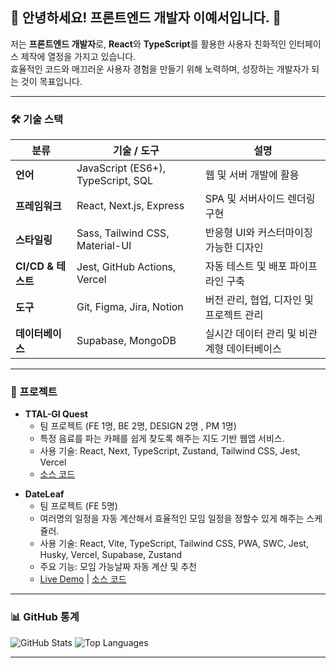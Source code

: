 ## 🌟 안녕하세요! 프론트엔드 개발자 이예서입니다. 👋

저는 **프론트엔드 개발자**로, **React**와 **TypeScript**를 활용한 사용자 친화적인 인터페이스 제작에 열정을 가지고 있습니다.  
효율적인 코드와 매끄러운 사용자 경험을 만들기 위해 노력하며, 성장하는 개발자가 되는 것이 목표입니다.

---
### 🛠 기술 스택
| 분류               | 기술 / 도구                           | 설명                                     |
|--------------------|--------------------------------------|------------------------------------------|
| **언어**          | JavaScript (ES6+), TypeScript, SQL   | 웹 및 서버 개발에 활용                   |
| **프레임워크**     | React, Next.js, Express              | SPA 및 서버사이드 렌더링 구현             |
| **스타일링**       | Sass, Tailwind CSS, Material-UI      | 반응형 UI와 커스터마이징 가능한 디자인   |
| **CI/CD & 테스트** | Jest, GitHub Actions, Vercel         | 자동 테스트 및 배포 파이프라인 구축       |
| **도구**          | Git, Figma, Jira, Notion             | 버전 관리, 협업, 디자인 및 프로젝트 관리 |
| **데이터베이스**   | Supabase, MongoDB                    | 실시간 데이터 관리 및 비관계형 데이터베이스 |

<!--
#### 활용 예시
- **React & TypeScript**: 개인 포트폴리오 제작 및 데이터 시각화 프로젝트에 활용.
- **Three.js**: 3D 인터랙션을 구현한 웹 애플리케이션 제작 경험.
- **Supabase**: 실시간 데이터베이스 관리 및 사용자 인증 기능 구현.
- **Vercel**: 포트폴리오 및 클라이언트 프로젝트를 빠르고 안정적으로 배포.
- **Next.js & Vercel**: SSR 및 정적 사이트 생성 기능을 활용해 성능 최적화된 웹사이트 배포.
- **GitHub Actions와 Vercel**: 테스트 스크립트를 실행하여 코드 안정성 검증을 실행하고, Merge 후 Vercel에 자동 배포 트리거.
- **Docker 기반 배포**:
   - Docker Compose를 사용하여 개발, 테스트, 프로덕션 환경의 일관성을 유지.
   - AWS EC2와 Nginx를 활용한 리버스 프록시 설정으로 트래픽 관리.
- **Netlify를 활용한 Jamstack 배포**:
   - 정적 사이트 생성(SSR) 프로젝트에 대해 Netlify를 활용해 CI/CD 파이프라인 구현.
   - 자동 SSL 인증서 갱신 및 글로벌 CDN 제공.
- **Jest**:
   - Jest로 React 컴포넌트 스냅샷 테스트 작성 경험.
   - API 통신 로직의 모의(Mock) 테스트를 통해 비즈니스 로직 검증.
-->

---

### 🚀 프로젝트
- **TTAL-GI Quest**
   - 팀 프로젝트 (FE 1명, BE 2명, DESIGN 2명 , PM 1명)<br>
   - 특정 음료를 파는 카페를 쉽게 찾도록 해주는 지도 기반 웹앱 서비스.
   - 사용 기술: React, Next, TypeScript, Zustand, Tailwind CSS, Jest, Vercel
   - [소스 코드](https://github.com/berry-quest-dev/ttalgi-front-end)

<!--
- **Todo List**
   - 개인 프로젝트
   - 할 일에 대한 CRUD가 가능하고, presist 적용으로 데이터의 지속성을 유지하도록 구현.
   - 사용 기술: React, Next, TypeScript, Zustand, Tailwind CSS, Jest, Vercel
   - [Live Demo](https://todo-list-three-gamma-42.vercel.app/) | [소스 코드](https://github.com/Rose4tune/todo-list)

- **BookStore App**
   - 개인 프로젝트
   - 소규모의 서점 책 관리 시스템으로 node.js로 벡엔드와 React로 프론트를 구현.
   - 사용 기술: React, Next.js, Node.js, TypeScript, Material-UI, Express, Jest
   - [소스 코드](https://github.com/Rose4tune/bookstore-app)
-->

- **DateLeaf**
   - 팀 프로젝트 (FE 5명)
   - 여러명의 일정을 자동 계산해서 효율적인 모임 일정을 정할수 있게 해주는 스케쥴러.
   - 사용 기술: React, Vite, TypeScript, Tailwind CSS, PWA, SWC, Jest, Husky, Vercel, Supabase, Zustand
   - 주요 기능: 모임 가능날짜 자동 계산 및 추천
   - [Live Demo](https://www.date-leaf.com/) | [소스 코드](https://github.com/imaginer-dev/DateLeaf)

<!--
- **[Team Collaboration App](#):**
  팀 프로젝트 관리 애플리케이션으로 유닛 테스트와 통합 테스트를 구현하여 코드 안정성을 확보.  
  - **테스트 도구**: Jest를 사용해 주요 컴포넌트 및 API 로직에 대한 테스트 작성.
  - **CI/CD**: GitHub Actions를 통해 테스트 자동 실행 및 배포.
-->
---

### 📊 GitHub 통계
![GitHub Stats](https://github-readme-stats.vercel.app/api?username=Rose4tune&show_icons=true&bg_color=90,ffeff5,dbfaf8,dbfaf8,dbfaf8&title_color=ff4690&text_color=777173&show_icons=true&icon_color=46b1ef)
![Top Languages](https://github-readme-stats.vercel.app/api/top-langs/?username=Rose4tune&layout=compact&bg_color=90,ffeff5,dbfaf8,dbfaf8,dbfaf8&title_color=ff4690&text_color=#777173)


---

<!--
### 🌱 함께하고 싶으신가요?
- [이력서](https://drive.google.com/drive/folders/1NSdhqP4cMIKsTXY6f0BQq3Z6Q9vbpbYY)
- [블로그](https://rosesbook.super.site/)
- [포트폴리오](https://roses-portfolio.notion.site/) (노션)
-->
